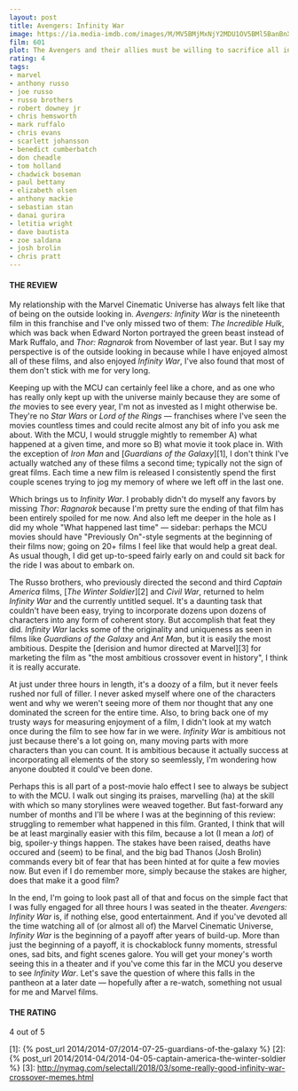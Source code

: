 ```yaml
---
layout: post
title: Avengers: Infinity War
image: https://ia.media-imdb.com/images/M/MV5BMjMxNjY2MDU1OV5BMl5BanBnXkFtZTgwNzY1MTUwNTM@._V1_UX182_CR0,0,182,268_AL_.jpg
film: 601
plot: The Avengers and their allies must be willing to sacrifice all in an attempt to defeat the powerful Thanos before his blitz of devastation and ruin puts an end to the universe.
rating: 4
tags:
- marvel
- anthony russo
- joe russo
- russo brothers
- robert downey jr
- chris hemsworth
- mark ruffalo
- chris evans
- scarlett johansson
- benedict cumberbatch
- don cheadle
- tom holland
- chadwick boseman
- paul bettany
- elizabeth olsen
- anthony mackie
- sebastian stan
- danai gurira
- letitia wright
- dave bautista
- zoe saldana
- josh brolin
- chris pratt
---
```


#### THE REVIEW
My relationship with the Marvel Cinematic Universe has always felt like that of being on the outside looking in. *Avengers: Infinity War* is the nineteenth film in this franchise and I've only missed two of them: *The Incredible Hulk*, which was back when Edward Norton portrayed the green beast instead of Mark Ruffalo, and *Thor: Ragnarok* from November of last year. But I say my perspective is of the outside looking in because while I have enjoyed almost all of these films, and also enjoyed *Infinity War*, I've also found that most of them don't stick with me for very long.

Keeping up with the MCU can certainly feel like a chore, and as one who has really only kept up with the universe mainly because they are some of *the* movies to see every year, I'm not as invested as I might otherwise be. They're no *Star Wars* or *Lord of the Rings* &mdash; franchises where I've seen the movies countless times and could recite almost any bit of info you ask me about. With the MCU, I would struggle mightly to remember A) what happened at a given time, and more so B) what movie it took place in. With the exception of *Iron Man* and [*Guardians of the Galaxy*][1], I don't think I've actually watched any of these films a second time; typically not the sign of great films. Each time a new film is released I consistently spend the first couple scenes trying to jog my memory of where we left off in the last one.

Which brings us to *Infinity War*. I probably didn't do myself any favors by missing *Thor: Ragnarok* because I'm pretty sure the ending of that film has been entirely spoiled for me now. And also left me deeper in the hole as I did my whole "What happened last time" &mdash; sidebar: perhaps the MCU movies should have "Previously On"-style segments at the beginning of their films now; going on 20+ films I feel like that would help a great deal. As usual though, I did get up-to-speed fairly early on and could sit back for the ride I was about to embark on.

The Russo brothers, who previously directed the second and third *Captain America* films, [*The Winter Soldier*][2] and *Civil War*, returned to helm *Infinity War* and the currently untitled sequel. It's a daunting task that couldn't have been easy, trying to incorporate dozens upon dozens of characters into any form of coherent story. But accomplish that feat they did. *Infinity War* lacks some of the originality and uniqueness as seen in films like *Guardians of the Galaxy* and *Ant Man*, but it is easily the most ambitious. Despite the [derision and humor directed at Marvel][3] for marketing the film as "the most ambitious crossover event in history", I think it is really accurate.

At just under three hours in length, it's a doozy of a film, but it never feels rushed nor full of filler. I never asked myself where one of the characters went and why we weren't seeing more of them nor thought that any one dominated the screen for the entire time. Also, to bring back one of my trusty ways for measuring enjoyment of a film, I didn't look at my watch once during the film to see how far in we were. *Infinity War* is ambitious not just because there's a lot going on, many moving parts with more characters than you can count. It is ambitious because it actually success at incorporating all elements of the story so seemlessly, I'm wondering how anyone doubted it could've been done.

Perhaps this is all part of a post-movie halo effect I see to always be subject to with the MCU. I walk out singing its praises, marvelling (ha) at the skill with which so many storylines were weaved together. But fast-forward any number of months and I'll be where I was at the beginning of this review: struggling to remember what happened in this film. Granted, I think that will be at least marginally easier with this film, because a lot (I mean a *lot*) of big, spoiler-y things happen. The stakes have been raised, deaths have occured and (seem) to be final, and the big bad Thanos (Josh Brolin) commands every bit of fear that has been hinted at for quite a few movies now. But even if I do remember more, simply because the stakes are higher, does that make it a good film?

In the end, I'm going to look past all of that and focus on the simple fact that I was fully engaged for all three hours I was seated in the theater. *Avengers: Infinity War* is, if nothing else, good entertainment. And if you've devoted all the time watching all of (or almost all of) the Marvel Cinematic Universe, *Infinity War* is the beginning of a payoff after years of build-up. More than just the beginning of a payoff, it is chockablock funny moments, stressful ones, sad bits, and fight scenes galore. You will get your money's worth seeing this in a theater and if you've come this far in the MCU you deserve to see *Infinity War*. Let's save the question of where this falls in the pantheon at a later date &mdash; hopefully after a re-watch, something not usual for me and Marvel films.

#### THE RATING
4 out of 5

[1]: {% post_url 2014/2014-07/2014-07-25-guardians-of-the-galaxy %}
[2]: {% post_url 2014/2014-04/2014-04-05-captain-america-the-winter-soldier %}
[3]: http://nymag.com/selectall/2018/03/some-really-good-infinity-war-crossover-memes.html